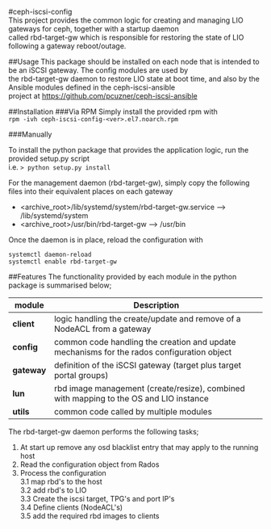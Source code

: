 #ceph-iscsi-config  
This project provides the common logic for creating and managing LIO gateways for ceph, together with a startup daemon  
called rbd-target-gw which is responsible for restoring the state of LIO following a gateway reboot/outage.

##Usage
This package should be installed on each node that is intended to be an iSCSI gateway. The config modules are used by    
the rbd-target-gw daemon to restore LIO state at boot time, and also by the Ansible modules defined in the ceph-iscsi-ansible  
project at https://github.com/pcuzner/ceph-iscsi-ansible

##Installation
###Via RPM
Simply install the provided rpm with  
```rpm -ivh ceph-iscsi-config-<ver>.el7.noarch.rpm```  

###Manually

To install the python package that provides the application logic, run the provided setup.py script  
i.e. ```> python setup.py install```   

For the management daemon (rbd-target-gw), simply copy the following files into their equivalent places on each gateway  
- <archive_root>/lib/systemd/system/rbd-target-gw.service  --> /lib/systemd/system  
- <archive_root>/usr/bin/rbd-target-gw --> /usr/bin  

Once the daemon is in place, reload the configuration with  
```  
systemctl daemon-reload
systemctl enable rbd-target-gw 
```

##Features
The functionality provided by each module in the python package is summarised below;

| module | Description |
| --- | --- |
| **client** | logic handling the create/update and remove of a NodeACL from a gateway |
| **config** | common code handling the creation and update mechanisms for the rados configuration object |  
| **gateway** | definition of the iSCSI gateway (target plus target portal groups) |
| **lun** | rbd image management (create/resize), combined with mapping to the OS and LIO instance |
| **utils** | common code called by multiple modules |
  
The rbd-target-gw daemon performs the following tasks;  
  1. At start up remove any osd blacklist entry that may apply to the running host  
  2. Read the configuration object from Rados  
  3. Process the configuration  
  3.1 map rbd's to the host  
  3.2 add rbd's to LIO  
  3.3 Create the iscsi target, TPG's and port IP's  
  3.4 Define clients (NodeACL's)  
  3.5 add the required rbd images to clients  



